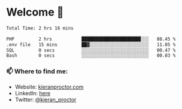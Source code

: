 # Welcome 🦘

<!--START_SECTION:waka-->

```txt
Total Time: 2 hrs 16 mins

PHP         2 hrs           ██████████████████████░░░   88.45 %
.env file   15 mins         ██▓░░░░░░░░░░░░░░░░░░░░░░   11.05 %
SQL         0 secs          ░░░░░░░░░░░░░░░░░░░░░░░░░   00.47 %
Bash        0 secs          ░░░░░░░░░░░░░░░░░░░░░░░░░   00.03 %
```

<!--END_SECTION:waka-->

### 📫 Where to find me:

-   Website: [kieranproctor.com](https://kieranproctor.com/)
-   LinkedIn: [here](https://www.linkedin.com/in/kieran-proctor-086b5a159/)
-   Twitter: [@kieran_proctor](https://twitter.com/kieran_proctor)
